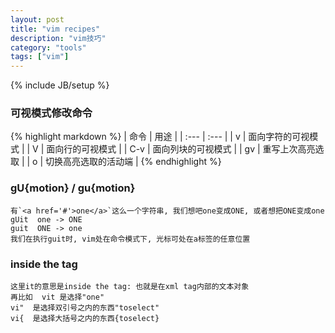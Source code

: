 ```yaml
---
layout: post
title: "vim recipes"
description: "vim技巧"
category: "tools"
tags: ["vim"]
---
```

{% include JB/setup %}

### 可视模式修改命令

{% highlight markdown %}
|  命令  |  用途 |
| :---   | :---  |
|  v     | 面向字符的可视模式 |
|  V     | 面向行的可视模式 |
|  C-v   | 面向列块的可视模式 |
|  gv    | 重写上次高亮选取 |
|  o     | 切换高亮选取的活动端 |
{% endhighlight %}

### gU{motion} / gu{motion}

    有`<a href='#'>one</a>`这么一个字符串, 我们想吧one变成ONE, 或者想把ONE变成one  
    gUit  one -> ONE  
    guit  ONE -> one  
    我们在执行guit时, vim处在命令模式下, 光标可处在a标签的任意位置  

### inside the tag

    这里it的意思是inside the tag: 也就是在xml tag内部的文本对象  
    再比如  vit 是选择"one"  
    vi"  是选择双引号之内的东西"toselect"  
    vi{  是选择大括号之内的东西{toselect}  
    

